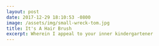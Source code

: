 ```yaml
---
layout: post
date: 2017-12-29 18:10:53 -0800
image: /assets/img/small-wreck-tom.jpg
title: It's A Hair Brush
excerpt: Wherein I appeal to your inner kindergartener
---
```


<div id='p5-container'>
    <head>
        <script type='text/javascript' src='https://cdnjs.cloudflare.com/ajax/libs/p5.js/0.5.16/p5.min.js'></script>
        <script type='text/javascript' src='{{ "/assets/lib/vector.js" | absolute_url }}'></script>
    </head>
    <style>
    </style>
    <div id='canvas'>
    </div>
    <script type='text/javascript'>
        function Hair(start, end, p0, p1) {
            this.start = start;
            this.end = end;
            this.p0 = p0 || random(0.5);
            this.p1 = p1 || random(0.5);
            this.f = 1;
            if (random(1) > 0.5) {
                this.f = -1;
            }
            this.wiggliness = random(0.5, 1.0);
            this.growiness = random(1, 1.10);
            this.maxLength = random(3,15);
            this.hairColor = round(random(0, 255));
            // this.wiggliness = random(0.4);
            // this.growiness = random(1, 1.2);
            // this.maxLength = random(20,80);
            // this.hairColor = round(random(80, 255));
            function draw() {
                var h = this.end.subtract(this.start);
                var l = h.rotate(this.f * PI/2);
                var r = h.rotate(-this.f * PI/2);
                var m0 = l.scale(this.p0).add(h.scale(1./3.)).add(this.start);
                var m1 = r.scale(this.p1).add(h.scale(-1./3.)).add(this.end);
                stroke(this.hairColor, 120, 255);
                bezier(this.start.x, this.start.y, m0.x, m0.y, m1.x, m1.y, this.end.x, this.end.y);
            }
            function update(timestep) {
                this.p0 = constrain(this.p0 + this.wiggliness * random(-timestep, timestep), 0, 1);
                this.p1 = constrain(this.p1 + this.wiggliness * random(-timestep, timestep), 0, 1);
                var h = this.end.subtract(this.start);
                if (h.lengthSq() < (this.maxLength*this.maxLength)) {
                    this.end = this.start.add(h.scale(this.growiness));
                }
            }
            this.draw = draw;
            this.update = update;
        }
        var timestep = 0.05;
        var hairs = [];
        var center;
        function setup() {
            randomSeed(42);
            var canvas = createCanvas(600, 400);
            canvas.parent('canvas');
            stroke(255);
            fill(0, 0);
            background(0);
            strokeWeight(3);
            strokeCap(ROUND);
            strokeJoin(ROUND);
            colorMode(HSB, 255);
            center = new Vector(width/2.0, height/2.0);
        }
        function draw() {
            background(0);
            for (var i=0, len=hairs.length; i<len; i++) {
                hairs[i].draw();
            }
            for (var i=0, len=hairs.length; i<len; i++) {
                hairs[i].update(timestep);
            }
            if (mouseIsPressed) {
                var r = new Vector(mouseX, mouseY);
                hairs.push(new Hair(r, r.add(((new Vector(10, 0)).rotate(random(2*PI))))));
            }
        }
    </script>
</div>